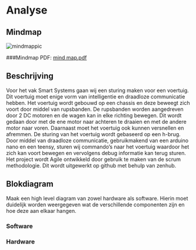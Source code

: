 # Analyse

## Mindmap 
![mindmappic](https://cloud.githubusercontent.com/assets/22319940/23060902/0067042a-f500-11e6-91d0-1471b1209be6.PNG)

###Mindmap PDF: [mind map.pdf](https://github.com/AP-Elektronica-ICT/ssys17-den-hollanders/files/782845/mind.map.pdf)

## Beschrijving

Voor het vak Smart Systems gaan wij een sturing maken voor een voertuig. Dit voertuig moet enige vorm van intelligentie en draadloze communicatie hebben.
Het voertuig wordt gebouwd op een chassis en deze beweegt zich voort door middel van rupsbanden. De rupsbanden worden aangedreven door 2 DC motoren en de wagen kan in elke richting bewegen. Dit wordt gedaan door met de ene motor naar achteren te draaien en met de andere motor naar voren. Daarnaast moet het voertuig ook kunnen versnellen en afremmen. 
De sturing van het voertuig wordt gebaseerd op een h-brug.
Door middel van draadloze communicatie, gebruikmakend van een arduino nano en een teensy, sturen wij commando’s naar het voertuig waardoor het zich kan voort bewegen en vervolgens debug informatie kan terug sturen. 
Het project wordt Agile ontwikkeld door gebruik te maken van de scrum methodologie. Dit wordt uitgewerkt op github met behulp van zenhub.

## Blokdiagram

Maak een high level diagram van zowel hardware als software. Hierin moet
duidelijk worden weergegeven wat de verschillende componenten zijn en hoe deze
aan elkaar hangen. 

### Software

### Hardware

